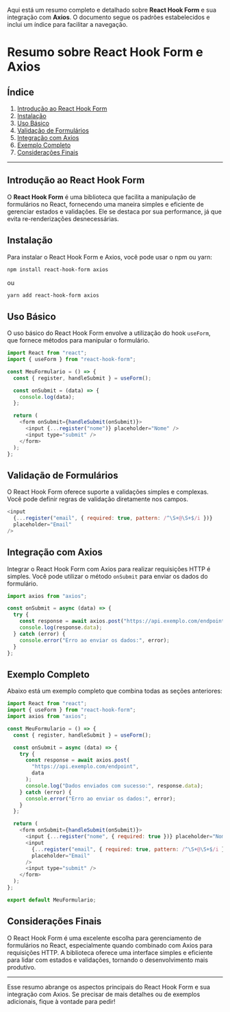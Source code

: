 Aqui está um resumo completo e detalhado sobre **React Hook Form** e sua integração com **Axios**. O documento segue os padrões estabelecidos e inclui um índice para facilitar a navegação.

# Resumo sobre React Hook Form e Axios

## Índice

1. [Introdução ao React Hook Form](#introdução-ao-react-hook-form)
2. [Instalação](#instalação)
3. [Uso Básico](#uso-básico)
4. [Validação de Formulários](#validação-de-formulários)
5. [Integração com Axios](#integração-com-axios)
6. [Exemplo Completo](#exemplo-completo)
7. [Considerações Finais](#considerações-finais)

---

## Introdução ao React Hook Form

O **React Hook Form** é uma biblioteca que facilita a manipulação de formulários no React, fornecendo uma maneira simples e eficiente de gerenciar estados e validações. Ele se destaca por sua performance, já que evita re-renderizações desnecessárias.

## Instalação

Para instalar o React Hook Form e Axios, você pode usar o npm ou yarn:

```bash
npm install react-hook-form axios
```

ou

```bash
yarn add react-hook-form axios
```

## Uso Básico

O uso básico do React Hook Form envolve a utilização do hook `useForm`, que fornece métodos para manipular o formulário.

```javascript
import React from "react";
import { useForm } from "react-hook-form";

const MeuFormulario = () => {
  const { register, handleSubmit } = useForm();

  const onSubmit = (data) => {
    console.log(data);
  };

  return (
    <form onSubmit={handleSubmit(onSubmit)}>
      <input {...register("nome")} placeholder="Nome" />
      <input type="submit" />
    </form>
  );
};
```

## Validação de Formulários

O React Hook Form oferece suporte a validações simples e complexas. Você pode definir regras de validação diretamente nos campos.

```javascript
<input
  {...register("email", { required: true, pattern: /^\S+@\S+$/i })}
  placeholder="Email"
/>
```

## Integração com Axios

Integrar o React Hook Form com Axios para realizar requisições HTTP é simples. Você pode utilizar o método `onSubmit` para enviar os dados do formulário.

```javascript
import axios from "axios";

const onSubmit = async (data) => {
  try {
    const response = await axios.post("https://api.exemplo.com/endpoint", data);
    console.log(response.data);
  } catch (error) {
    console.error("Erro ao enviar os dados:", error);
  }
};
```

## Exemplo Completo

Abaixo está um exemplo completo que combina todas as seções anteriores:

```javascript
import React from "react";
import { useForm } from "react-hook-form";
import axios from "axios";

const MeuFormulario = () => {
  const { register, handleSubmit } = useForm();

  const onSubmit = async (data) => {
    try {
      const response = await axios.post(
        "https://api.exemplo.com/endpoint",
        data
      );
      console.log("Dados enviados com sucesso:", response.data);
    } catch (error) {
      console.error("Erro ao enviar os dados:", error);
    }
  };

  return (
    <form onSubmit={handleSubmit(onSubmit)}>
      <input {...register("nome", { required: true })} placeholder="Nome" />
      <input
        {...register("email", { required: true, pattern: /^\S+@\S+$/i })}
        placeholder="Email"
      />
      <input type="submit" />
    </form>
  );
};

export default MeuFormulario;
```

## Considerações Finais

O React Hook Form é uma excelente escolha para gerenciamento de formulários no React, especialmente quando combinado com Axios para requisições HTTP. A biblioteca oferece uma interface simples e eficiente para lidar com estados e validações, tornando o desenvolvimento mais produtivo.

---

Esse resumo abrange os aspectos principais do React Hook Form e sua integração com Axios. Se precisar de mais detalhes ou de exemplos adicionais, fique à vontade para pedir!
